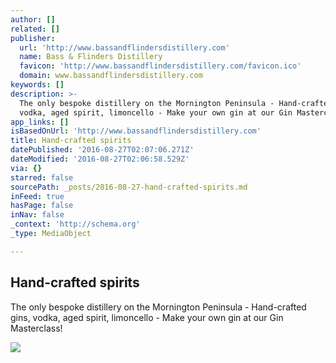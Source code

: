 ```yaml
---
author: []
related: []
publisher:
  url: 'http://www.bassandflindersdistillery.com'
  name: Bass & Flinders Distillery
  favicon: 'http://www.bassandflindersdistillery.com/favicon.ico'
  domain: www.bassandflindersdistillery.com
keywords: []
description: >-
  The only bespoke distillery on the Mornington Peninsula - Hand-crafted gins,
  vodka, aged spirit, limoncello - Make your own gin at our Gin Masterclass!
app_links: []
isBasedOnUrl: 'http://www.bassandflindersdistillery.com'
title: Hand-crafted spirits
datePublished: '2016-08-27T02:07:06.271Z'
dateModified: '2016-08-27T02:06:58.529Z'
via: {}
starred: false
sourcePath: _posts/2016-08-27-hand-crafted-spirits.md
inFeed: true
hasPage: false
inNav: false
_context: 'http://schema.org'
_type: MediaObject

---
```

<article style=""><h1>Hand-crafted spirits</h1><p>The only bespoke distillery on the Mornington Peninsula - Hand-crafted gins, vodka, aged spirit, limoncello - Make your own gin at our Gin Masterclass!</p><img src="http://cdn.shopify.com/s/files/1/0870/5100/t/3/assets/logo.png?8203352890995823800" /></article>